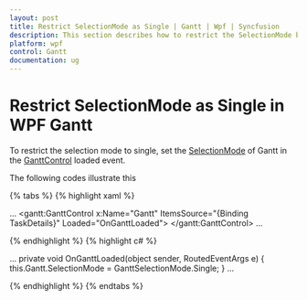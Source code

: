 ```yaml
---
layout: post
title: Restrict SelectionMode as Single | Gantt | Wpf | Syncfusion
description: This section describes how to restrict the SelectionMode behavior as Single in GanttControl for WPF platform.
platform: wpf
control: Gantt
documentation: ug
---
```


# Restrict SelectionMode as Single in WPF Gantt

To restrict the selection mode to single, set the [SelectionMode](https://help.syncfusion.com/cr/wpf/Syncfusion.Windows.Controls.Gantt.GanttControl.html#Syncfusion_Windows_Controls_Gantt_GanttControl_SelectionMode) of Gantt in the [GanttControl](https://help.syncfusion.com/cr/wpf/Syncfusion.Windows.Controls.Gantt.GanttControl.html) loaded event. 

The following codes illustrate this

{% tabs %}
{% highlight xaml %}

…
<gantt:GanttControl x:Name="Gantt"
                    ItemsSource="{Binding TaskDetails}"
                    Loaded="OnGanttLoaded">
</gantt:GanttControl>
…

{% endhighlight  %}
{% highlight c# %}

…
private void OnGanttLoaded(object sender, RoutedEventArgs e)
{
     this.Gantt.SelectionMode = GanttSelectionMode.Single;
}
…

{% endhighlight  %}
{% endtabs %}